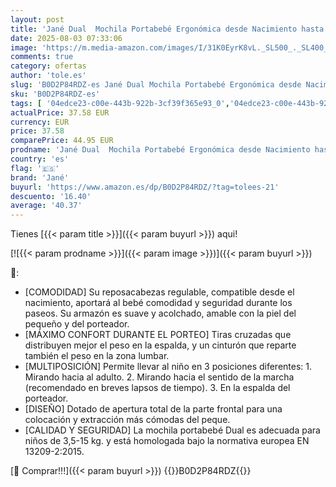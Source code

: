 ```yaml
---
layout: post
title: 'Jané Dual  Mochila Portabebé Ergonómica desde Nacimiento hasta 15 kg  3 Posiciones  Transpirable y Acolchado  Gris  Shadow'
date: 2025-08-03 07:33:06
image: 'https://m.media-amazon.com/images/I/31K0EyrK8vL._SL500_._SL400_.jpg'
comments: true
category: ofertas
author: 'tole.es'
slug: 'B0D2P84RDZ-es Jané Dual Mochila Portabebé Ergonómica desde Nacimiento...'
sku: 'B0D2P84RDZ-es'
tags: [ '04edce23-c00e-443b-922b-3cf39f365e93_0','04edce23-c00e-443b-922b-3cf39f365e93_1101','04edce23-c00e-443b-922b-3cf39f365e93_3401','Arborist Merchandising Root','Bebé','Porteadores para bebés y niños pequeños','Porteadores y accesorios para bebés y niños pequeños','Self Service','Sillas de coche, cochecitos y accesorios','Special Features Stores','Todos los cochecitos','jané','portabebé','🇪🇸', ]
actualPrice: 37.58 EUR
currency: EUR
price: 37.58
comparePrice: 44.95 EUR
prodname: 'Jané Dual  Mochila Portabebé Ergonómica desde Nacimiento hasta 15 kg  3 Posiciones  Transpirable y Acolchado  Gris  Shadow'
country: 'es'
flag: '🇪🇸'
brand: 'Jané'
buyurl: 'https://www.amazon.es/dp/B0D2P84RDZ/?tag=tolees-21'
descuento: '16.40'
average: '40.37'
---
```


Tienes [{{< param title >}}]({{< param buyurl >}}) aqui!

[![{{< param prodname >}}]({{< param image >}})]({{< param buyurl >}})

🔎:

- [COMODIDAD] Su reposacabezas regulable, compatible desde el nacimiento, aportará al bebé comodidad y seguridad durante los paseos. Su armazón es suave y acolchado, amable con la piel del pequeño y del porteador.
- [MÁXIMO CONFORT DURANTE EL PORTEO] Tiras cruzadas que distribuyen mejor el peso en la espalda, y un cinturón que reparte también el peso en la zona lumbar.
- [MULTIPOSICIÓN] Permite llevar al niño en 3 posiciones diferentes: 1. Mirando hacia al adulto. 2. Mirando hacia el sentido de la marcha (recomendado en breves lapsos de tiempo). 3. En la espalda del porteador.
- [DISEÑO] Dotado de apertura total de la parte frontal para una colocación y extracción más cómodas del peque.
- [CALIDAD Y SEGURIDAD] La mochila portabebé Dual es adecuada para niños de 3,5-15 kg. y está homologada bajo la normativa europea EN 13209-2:2015.

[🛒 Comprar!!!]({{< param buyurl >}})
{{<world>}}B0D2P84RDZ{{</world>}}
